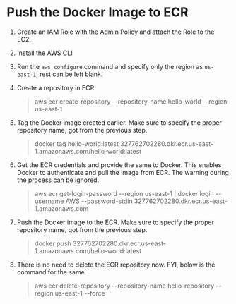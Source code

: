 # Push the Docker Image to ECR

1. Create an IAM Role with the Admin Policy and attach the Role to the EC2.

1. Install the AWS CLI

1. Run the `aws configure` command and specify only the region as `us-east-1`, rest can be left blank.

1. Create a repository in ECR.
    >aws ecr create-repository --repository-name hello-world --region us-east-1

1. Tag the Docker image created earlier. Make sure to specify the proper repository name, got from the previous step.
    >docker tag hello-world:latest 327762702280.dkr.ecr.us-east-1.amazonaws.com/hello-world:latest

1. Get the ECR credentials and provide the same to Docker. This enables Docker to authenticate and pull the image from ECR. The warning during the process can be ignored.
    >aws ecr get-login-password --region us-east-1 | docker login --username AWS --password-stdin 327762702280.dkr.ecr.us-east-1.amazonaws.com

1. Push the Docker image to the ECR. Make sure to specify the proper repository name, got from the previous step.
    >docker push 327762702280.dkr.ecr.us-east-1.amazonaws.com/hello-world:latest

1. There is no need to delete the ECR repository now. FYI, below is the command for the same.
    >aws ecr delete-repository --repository-name hello-repository --region us-east-1 --force